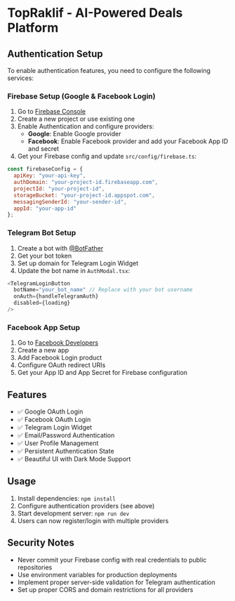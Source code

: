 # TopRaklif - AI-Powered Deals Platform

## Authentication Setup

To enable authentication features, you need to configure the following services:

### Firebase Setup (Google & Facebook Login)

1. Go to [Firebase Console](https://console.firebase.google.com/)
2. Create a new project or use existing one
3. Enable Authentication and configure providers:
   - **Google**: Enable Google provider
   - **Facebook**: Enable Facebook provider and add your Facebook App ID and secret
4. Get your Firebase config and update `src/config/firebase.ts`:

```javascript
const firebaseConfig = {
  apiKey: "your-api-key",
  authDomain: "your-project-id.firebaseapp.com",
  projectId: "your-project-id",
  storageBucket: "your-project-id.appspot.com",
  messagingSenderId: "your-sender-id",
  appId: "your-app-id"
};
```

### Telegram Bot Setup

1. Create a bot with [@BotFather](https://t.me/botfather)
2. Get your bot token
3. Set up domain for Telegram Login Widget
4. Update the bot name in `AuthModal.tsx`:

```javascript
<TelegramLoginButton
  botName="your_bot_name" // Replace with your bot username
  onAuth={handleTelegramAuth}
  disabled={loading}
/>
```

### Facebook App Setup

1. Go to [Facebook Developers](https://developers.facebook.com/)
2. Create a new app
3. Add Facebook Login product
4. Configure OAuth redirect URIs
5. Get your App ID and App Secret for Firebase configuration

## Features

- ✅ Google OAuth Login
- ✅ Facebook OAuth Login  
- ✅ Telegram Login Widget
- ✅ Email/Password Authentication
- ✅ User Profile Management
- ✅ Persistent Authentication State
- ✅ Beautiful UI with Dark Mode Support

## Usage

1. Install dependencies: `npm install`
2. Configure authentication providers (see above)
3. Start development server: `npm run dev`
4. Users can now register/login with multiple providers

## Security Notes

- Never commit your Firebase config with real credentials to public repositories
- Use environment variables for production deployments
- Implement proper server-side validation for Telegram authentication
- Set up proper CORS and domain restrictions for all providers
